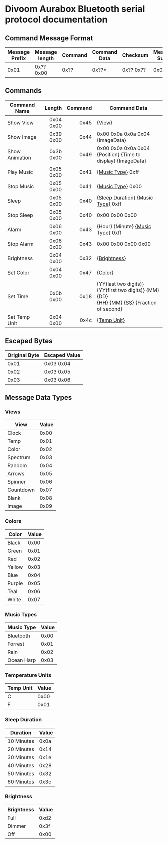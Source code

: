 # Divoom Aurabox Bluetooth serial protocol documentation #

## Command Message Format ##
| Message Prefix | Message length | Command | Command Data | Checksum | Message Suffix |
| -------------- | -------------- |-------- | ------------ | -------- | -------------- |
| 0x01           | 0x?? 0x00      | 0x??    | 0x??*        | 0x?? 0x??| 0x02           |

## Commands ##
| Command Name   | Length    | Command | Command Data 
| -------------- | ---------:| -------:|--------------------
| Show View      | 0x04 0x00 | 0x45    | [{View}](#views)
| Show Image     | 0x39 0x00 | 0x44    | 0x00 0x0a 0x0a 0x04 {ImageData} 
| Show Animation | 0x3b 0x00 | 0x49    | 0x00 0x0a 0x0a 0x04 {Position} {Time to display} {ImageData} 
| Play Music     | 0x05 0x00 | 0x41    | [{Music Type}](#musictypes) 0xff 
| Stop Music     | 0x05 0x00 | 0x41    | [{Music Type}](#musictypes) 0x00 
| Sleep          | 0x05 0x00 | 0x40    | [{Sleep Duration}](#sleep) [{Music Type}](#musictypes) 0xff 
| Stop Sleep     | 0x05 0x00 | 0x40    | 0x00 0x00 0x00 
| Alarm          | 0x06 0x00 | 0x43    | {Hour} {Minute} [{Music Type}](#musictypes) 0xff 
| Stop Alarm     | 0x06 0x00 | 0x43    | 0x00 0x00 0x00 0x00 
| Brightness     | 0x04 0x00 | 0x32    | [{Brightness}](#brightness) 
| Set Color      | 0x04 0x00 | 0x47    | [{Color}](#colors) 
| Set Time       | 0x0b 0x00 | 0x18    | {YY(last two digits)} {YY(first two digits)} {MM} {DD} <br/> {HH} {MM} {SS} {Fraction of second}
| Set Temp Unit  | 0x04 0x00 | 0x4c    | [{Temp Unit}](#tempunits) 

## Escaped Bytes ##
| Original Byte | Escaped Value |
| ------------- | ------------- |
| 0x01          | 0x03 0x04     |
| 0x02          | 0x03 0x05     |
| 0x03          | 0x03 0x06     |

## Message Data Types ##

### <a name="views">**Views**</a> ###

| View      | Value     |
|-----------|-----------|
|Clock      | 0x00      |
|Temp       | 0x01      |
|Color      | 0x02      |
|Spectrum   | 0x03      |
|Random     | 0x04      |
|Arrows     | 0x05      |
|Spinner    | 0x06      |
|Countdown  | 0x07      |
|Blank      | 0x08      |
|Image      | 0x09      |

### <a name="colors">**Colors**</a> ###

| Color     | Value     |
|-----------|-----------|
|Black      | 0x00      |
|Green      | 0x01      |
|Red        | 0x02      |
|Yellow     | 0x03      |
|Blue       | 0x04      |
|Purple     | 0x05      |
|Teal       | 0x06      |
|White      | 0x07      |

### <a name="musictypes">**Music Types**</a> ###

| Music Type| Value     |
|-----------|-----------|
|Bluetooth  | 0x00      |
|Forrest    | 0x01      |
|Rain       | 0x02      |
|Ocean Harp | 0x03      |

### <a name="tempunits">**Temperature Units**</a> ###

| Temp Unit | Value     |
|-----------|-----------|
| C         | 0x00      |
| F         | 0x01      |

### <a name="sleep">**Sleep Duration**</a> ###

| Duration  | Value     |
|-----------|-----------|
| 10 Minutes| 0x0a      |
| 20 Minutes| 0x14      |
| 30 Minutes| 0x1e      |
| 40 Minutes| 0x28      |
| 50 Minutes| 0x32      |
| 60 Minutes| 0x3c      |

### <a name="brightness">**Brightness**</a> ###

| Brightness| Value     |
|-----------|-----------|
| Full      | 0xd2      |
| Dimmer    | 0x3f      |
| Off       | 0x00      |
